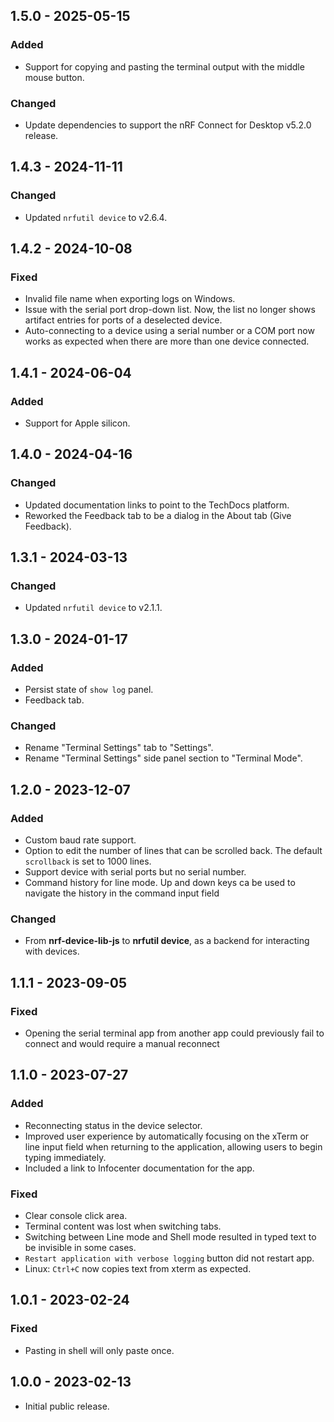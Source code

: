 ## 1.5.0 - 2025-05-15

### Added

-   Support for copying and pasting the terminal output with the middle mouse
    button.

### Changed

-   Update dependencies to support the nRF Connect for Desktop v5.2.0 release.

## 1.4.3 - 2024-11-11

### Changed

-   Updated `nrfutil device` to v2.6.4.

## 1.4.2 - 2024-10-08

### Fixed

-   Invalid file name when exporting logs on Windows.
-   Issue with the serial port drop-down list. Now, the list no longer shows
    artifact entries for ports of a deselected device.
-   Auto-connecting to a device using a serial number or a COM port now works as
    expected when there are more than one device connected.

## 1.4.1 - 2024-06-04

### Added

-   Support for Apple silicon.

## 1.4.0 - 2024-04-16

### Changed

-   Updated documentation links to point to the TechDocs platform.
-   Reworked the Feedback tab to be a dialog in the About tab (Give Feedback).

## 1.3.1 - 2024-03-13

### Changed

-   Updated `nrfutil device` to v2.1.1.

## 1.3.0 - 2024-01-17

### Added

-   Persist state of `show log` panel.
-   Feedback tab.

### Changed

-   Rename "Terminal Settings" tab to "Settings".
-   Rename "Terminal Settings" side panel section to "Terminal Mode".

## 1.2.0 - 2023-12-07

### Added

-   Custom baud rate support.
-   Option to edit the number of lines that can be scrolled back. The default
    `scrollback` is set to 1000 lines.
-   Support device with serial ports but no serial number.
-   Command history for line mode. Up and down keys ca be used to navigate the
    history in the command input field

### Changed

-   From **nrf-device-lib-js** to **nrfutil device**, as a backend for
    interacting with devices.

## 1.1.1 - 2023-09-05

### Fixed

-   Opening the serial terminal app from another app could previously fail to
    connect and would require a manual reconnect

## 1.1.0 - 2023-07-27

### Added

-   Reconnecting status in the device selector.
-   Improved user experience by automatically focusing on the xTerm or line
    input field when returning to the application, allowing users to begin
    typing immediately.
-   Included a link to Infocenter documentation for the app.

### Fixed

-   Clear console click area.
-   Terminal content was lost when switching tabs.
-   Switching between Line mode and Shell mode resulted in typed text to be
    invisible in some cases.
-   `Restart application with verbose logging` button did not restart app.
-   Linux: `Ctrl+C` now copies text from xterm as expected.

## 1.0.1 - 2023-02-24

### Fixed

-   Pasting in shell will only paste once.

## 1.0.0 - 2023-02-13

-   Initial public release.
